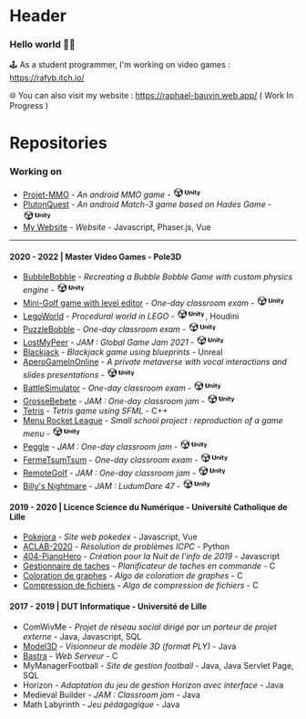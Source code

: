 # Header

### Hello world 👋🤓 

🕹️ As a student programmer, I'm working on video games : https://rafyb.itch.io/

🌐 You can also visit my website : https://raphael-bauvin.web.app/ ( Work In Progress )


# Repositories

### Working on

* [Projet-MMO](https://github.com/Rafyb/Projet-MMO) - *An android MMO game* - ![Unity](https://github.com/Rafyb/Rafyb/blob/main/unity.png)
* [PlutonQuest](https://github.com/Rafyb/PlutonQuest) - *An android Match-3 game based on Hades Game* - ![Unity](https://github.com/Rafyb/Rafyb/blob/main/unity.png)
* [My Website](https://github.com/Rafyb/Rafyb.github.io) - *Website* - Javascript, Phaser.js, Vue


---

#### 2020 - 2022 | Master Video Games - Pole3D

* [BubbleBobble]() - *Recreating a Bubble Bobble Game with custom physics engine* - ![Unity](https://github.com/Rafyb/Rafyb/blob/main/unity.png)
* [Mini-Golf game with level editor]() - *One-day classroom exam* - ![Unity](https://github.com/Rafyb/Rafyb/blob/main/unity.png)
* [LegoWorld](https://github.com/Rafyb/LegoWorld) - *Procedural world in LEGO* - ![Unity](https://github.com/Rafyb/Rafyb/blob/main/unity.png), Houdini
* [PuzzleBobble](https://github.com/Rafyb/ctp-PuzzleBobble) - *One-day classroom exam* - ![Unity](https://github.com/Rafyb/Rafyb/blob/main/unity.png)
* [LostMyPeer](https://github.com/Rafyb/jam-LostMyPeer) - *JAM : Global Game Jam 2021* - ![Unity](https://github.com/Rafyb/Rafyb/blob/main/unity.png)
* [Blackjack](https://github.com/Rafyb/blackjack_unreal) - *Blackjack game using blueprints* - Unreal
* [AperoGameInOnline](https://github.com/Rafyb/AperoGameInOnline) - *A private metaverse with vocal interactions and slides presentations* - ![Unity](https://github.com/Rafyb/Rafyb/blob/main/unity.png)
* [BattleSimulator](https://github.com/Rafyb/ctp-BattleSimulator) - *One-day classroom exam* - ![Unity](https://github.com/Rafyb/Rafyb/blob/main/unity.png)
* [GrosseBebete](https://github.com/Rafyb/jam-GrosseBebete) - *JAM : One-day classroom jam* - ![Unity](https://github.com/Rafyb/Rafyb/blob/main/unity.png)
* [Tetris](https://github.com/Rafyb/Tetris_CPP) - *Tetris game using SFML* - C++
* [Menu Rocket League](https://github.com/Rafyb/jam-MenuRocketLeague) - *Small school project : reproduction of a game menu* - ![Unity](https://github.com/Rafyb/Rafyb/blob/main/unity.png)
* [Peggle](https://github.com/Rafyb/jam-peggle) - *JAM : One-day classroom jam* - ![Unity](https://github.com/Rafyb/Rafyb/blob/main/unity.png)
* [FermeTsumTsum](https://github.com/Rafyb/ctp-FermeTsumTsum) - *One-day classroom exam* - ![Unity](https://github.com/Rafyb/Rafyb/blob/main/unity.png)
* [RemoteGolf](https://github.com/Rafyb/jam-RemoteGolf) - *JAM : One-day classroom jam* - ![Unity](https://github.com/Rafyb/Rafyb/blob/main/unity.png)
* [Billy's Nightmare](https://github.com/Rafyb/jam-BillysNightmare) - *JAM : LudumDare 47* - ![Unity](https://github.com/Rafyb/Rafyb/blob/main/unity.png)

#### 2019 - 2020 | Licence Science du Numérique - Université Catholique de Lille

* [Pokejora](https://github.com/Rafyb/Pokejora) - *Site web pokedex* - Javascript, Vue
* [ACLAB-2020](https://github.com/Rafyb/ACLAB-2020) - *Résolution de problèmes ICPC* - Python
* [404-PianoHero](https://github.com/Rafyb/404-PianoHero) - *Création pour la Nuit de l'info de 2019* - Javascript
* [Gestionnaire de taches](https://github.com/Rafyb/Gestionnaire_taches) - *Planificateur de taches en commande* - C
* [Coloration de graphes](https://github.com/Rafyb/Coloration_graphes) - *Algo de coloration de graphes* - C
* [Compression de fichiers](https://github.com/Rafyb/Transformation_de_Fourier) - *Algo de compression de fichiers* - C

#### 2017 - 2019 | DUT Informatique - Université de Lille

* ComWivMe - *Projet de réseau social dirigé par un porteur de projet externe* - Java, Javascript, SQL
* [Model3D](https://github.com/Rafyb/Model3D) - *Visionneur de modèle 3D (format PLY)* - Java 
* [Bastra](https://github.com/Rafyb/Bastra) - *Web Serveur* - C
* MyManagerFootball - *Site de gestion football* - Java, Java Servlet Page, SQL
* Horizon - *Adaptation du jeu de gestion Horizon avec interface* - Java
* Medieval Builder - *JAM : Classroom jam* - Java
* Math Labyrinth - *Jeu pédagogique* - Java
